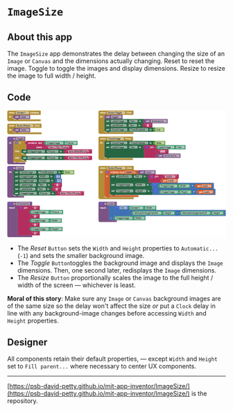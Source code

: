# `ImageSize`

## About this app

The `ImageSize` app demonstrates the delay between changing the size of an `Image` or `Canvas` and the dimensions actually changing. Reset to reset the image. Toggle to toggle the images and display dimensions. Resize to resize the image to full width / height.

## Code

![ImageSize blocks](./ImageSize.png)

- The *Reset* `Button` sets the `Width` and `Height` properties to `Automatic...` (`-1`) and sets the smaller background image.
- The *Toggle* `Button`toggles the background image and displays the `Image` dimensions. Then, one second later, redisplays the `Image` dimensions.
- The *Resize* `Button` proportionally scales the image to the full height / width of the screen &mdash; whichever is least.

**Moral of this story**: Make sure any `Image` or `Canvas` background images are of the same size so the delay won't affect the size *or* put a `Clock` delay in line with any background-image changes before accessing `Width` and `Height` properties.

## Designer

All components retain their default properties, &mdash; except `Width` and `Height` set to `Fill parent...` where necessary to center UX components.

<hr>

[https://psb-david-petty.github.io/mit-app-inventor/ImageSize/](https://psb-david-petty.github.io/mit-app-inventor/ImageSize/) is the repository.
